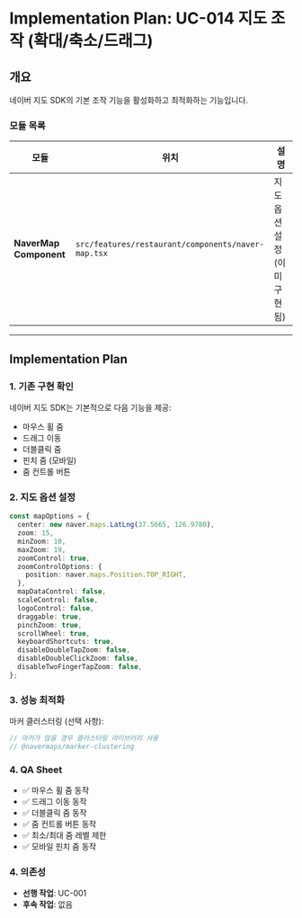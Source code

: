 # Implementation Plan: UC-014 지도 조작 (확대/축소/드래그)

## 개요

네이버 지도 SDK의 기본 조작 기능을 활성화하고 최적화하는 기능입니다.

### 모듈 목록

| 모듈 | 위치 | 설명 |
|------|------|------|
| **NaverMap Component** | `src/features/restaurant/components/naver-map.tsx` | 지도 옵션 설정 (이미 구현됨) |

---

## Implementation Plan

### 1. 기존 구현 확인

네이버 지도 SDK는 기본적으로 다음 기능을 제공:
- 마우스 휠 줌
- 드래그 이동
- 더블클릭 줌
- 핀치 줌 (모바일)
- 줌 컨트롤 버튼

### 2. 지도 옵션 설정

```typescript
const mapOptions = {
  center: new naver.maps.LatLng(37.5665, 126.9780),
  zoom: 15,
  minZoom: 10,
  maxZoom: 19,
  zoomControl: true,
  zoomControlOptions: {
    position: naver.maps.Position.TOP_RIGHT,
  },
  mapDataControl: false,
  scaleControl: false,
  logoControl: false,
  draggable: true,
  pinchZoom: true,
  scrollWheel: true,
  keyboardShortcuts: true,
  disableDoubleTapZoom: false,
  disableDoubleClickZoom: false,
  disableTwoFingerTapZoom: false,
};
```

### 3. 성능 최적화

마커 클러스터링 (선택 사항):
```typescript
// 마커가 많을 경우 클러스터링 라이브러리 사용
// @navermaps/marker-clustering
```

### 4. QA Sheet

- ✅ 마우스 휠 줌 동작
- ✅ 드래그 이동 동작
- ✅ 더블클릭 줌 동작
- ✅ 줌 컨트롤 버튼 동작
- ✅ 최소/최대 줌 레벨 제한
- ✅ 모바일 핀치 줌 동작

### 4. 의존성

- **선행 작업**: UC-001
- **후속 작업**: 없음

